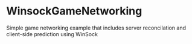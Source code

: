 # WinsockGameNetworking
Simple game networking example that includes server reconcilation and client-side prediction using WinSock
